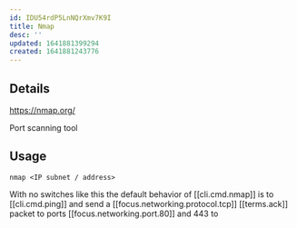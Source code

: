 ```yaml
---
id: IDU54rdP5LnNQrXmv7K9I
title: Nmap
desc: ''
updated: 1641881399294
created: 1641881243776
---
```


## Details

<https://nmap.org/>

Port scanning tool

## Usage

```
nmap <IP subnet / address>
```

With no switches like this the default behavior of [[cli.cmd.nmap]] is to [[cli.cmd.ping]] and send a [[focus.networking.protocol.tcp]] [[terms.ack]] packet to ports [[focus.networking.port.80]] and 443 to
